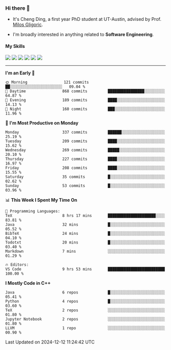 ### Hi there 👋

* It's Cheng Ding, a first year PhD student at UT-Austin, advised by Prof. [Milos Gligoric](https://users.ece.utexas.edu/~gligoric/).

* I'm broadly interested in anything related to **Software Engineering**.

#### My Skills

![](https://img.shields.io/badge/C++-65318e?logo=cplusplus&logoColor=fff)
![](https://img.shields.io/badge/Python-3e74a2?logo=python&logoColor=fff)
![](https://img.shields.io/badge/C-5654a2?logo=c&logoColor=fff)
![](https://img.shields.io/badge/Go-00aaff?logo=go&logoColor=fff)
![](https://img.shields.io/badge/Docker-0088ff?logo=docker&logoColor=fff)
![](https://img.shields.io/badge/Apache-D22128?logo=apache&logoColor=fff)

---
<!--START_SECTION:waka-->
**I'm an Early 🐤** 

```text
🌞 Morning                121 commits         ██░░░░░░░░░░░░░░░░░░░░░░░   09.04 % 
🌆 Daytime                868 commits         ████████████████░░░░░░░░░   64.87 % 
🌃 Evening                189 commits         ████░░░░░░░░░░░░░░░░░░░░░   14.13 % 
🌙 Night                  160 commits         ███░░░░░░░░░░░░░░░░░░░░░░   11.96 % 
```
📅 **I'm Most Productive on Monday** 

```text
Monday                   337 commits         ██████░░░░░░░░░░░░░░░░░░░   25.19 % 
Tuesday                  209 commits         ████░░░░░░░░░░░░░░░░░░░░░   15.62 % 
Wednesday                269 commits         █████░░░░░░░░░░░░░░░░░░░░   20.10 % 
Thursday                 227 commits         ████░░░░░░░░░░░░░░░░░░░░░   16.97 % 
Friday                   208 commits         ████░░░░░░░░░░░░░░░░░░░░░   15.55 % 
Saturday                 35 commits          █░░░░░░░░░░░░░░░░░░░░░░░░   02.62 % 
Sunday                   53 commits          █░░░░░░░░░░░░░░░░░░░░░░░░   03.96 % 
```


📊 **This Week I Spent My Time On** 

```text
💬 Programming Languages: 
TeX                      8 hrs 17 mins       █████████████████████░░░░   83.81 % 
Java                     32 mins             █░░░░░░░░░░░░░░░░░░░░░░░░   05.52 % 
BibTeX                   24 mins             █░░░░░░░░░░░░░░░░░░░░░░░░   04.10 % 
Todotxt                  20 mins             █░░░░░░░░░░░░░░░░░░░░░░░░   03.40 % 
Markdown                 7 mins              ░░░░░░░░░░░░░░░░░░░░░░░░░   01.29 % 

🔥 Editors: 
VS Code                  9 hrs 53 mins       █████████████████████████   100.00 % 
```

**I Mostly Code in C++** 

```text
Java                     6 repos             █░░░░░░░░░░░░░░░░░░░░░░░░   05.41 % 
Python                   4 repos             █░░░░░░░░░░░░░░░░░░░░░░░░   03.60 % 
TeX                      2 repos             ░░░░░░░░░░░░░░░░░░░░░░░░░   01.80 % 
Jupyter Notebook         2 repos             ░░░░░░░░░░░░░░░░░░░░░░░░░   01.80 % 
LLVM                     1 repo              ░░░░░░░░░░░░░░░░░░░░░░░░░   00.90 % 
```




 Last Updated on 2024-12-12 11:24:42 UTC
<!--END_SECTION:waka-->
